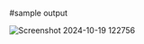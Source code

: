 #sample output

![Screenshot 2024-10-19 122756](https://github.com/user-attachments/assets/714a5cd2-bccf-481a-952c-67e78160edd7)
